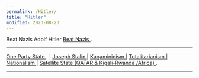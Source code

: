 ```yaml
---
permalink: /Hitler/
title: "Hitler"
modified: 2023-08-23
---
```







Beat Nazis Adolf Hitler <a href=" https://en.wikipedia.org/wiki/Nazi_Germany "> Beat Nazis  </a> .


<hr style="height:2px;border-width:0;color:gray;background-color:gray">


<a href=" https://en.wikipedia.org/wiki/One-party_state "> One Party State </a> . | <a href=" https://en.wikipedia.org/wiki/Joseph_Stalin "> Joseph Stalin </a> | <a href=" https://en.wikipedia.org/wiki/Leninism "> Kagamininism </a>  | <a href=" https://phdcsseiden.github.io/Totalitarianism/ "> Totalitarianism </a> | <a href=" https://en.wikipedia.org/wiki/Nationalism "> Nationalism </a> | <a href=" https://en.wikipedia.org/wiki/Satellite_state#Post-World_War_II "> Satellite State (QATAR & Kigali-Rwanda /Africa) </a> .


<hr style="height:2px;border-width:0;color:gray;background-color:gray">













